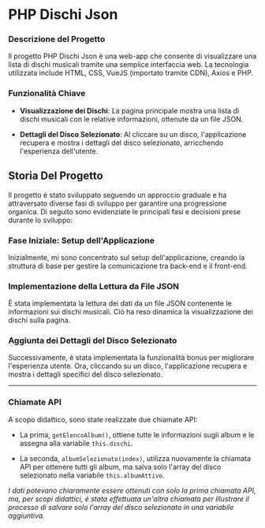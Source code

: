 # PHP Dischi Json

### Descrizione del Progetto

Il progetto PHP Dischi Json è una web-app che consente di visualizzare una lista di dischi musicali tramite una semplice interfaccia web. La tecnologia utilizzata include HTML, CSS, VueJS (importato tramite CDN), Axios e PHP.

### Funzionalità Chiave

- **Visualizzazione dei Dischi**: La pagina principale mostra una lista di dischi musicali con le relative informazioni, ottenute da un file JSON.

- **Dettagli del Disco Selezionato**: Al cliccare su un disco, l'applicazione recupera e mostra i dettagli del disco selezionato, arricchendo l'esperienza dell'utente.

## Storia Del Progetto

Il progetto è stato sviluppato seguendo un approccio graduale e ha attraversato diverse fasi di sviluppo per garantire una progressione organica. Di seguito sono evidenziate le principali fasi e decisioni prese durante lo sviluppo:

### Fase Iniziale: Setup dell'Applicazione

Inizialmente, mi sono concentrato sul setup dell'applicazione, creando la struttura di base per gestire la comunicazione tra back-end e il front-end.

### Implementazione della Lettura da File JSON

È stata implementata la lettura dei dati da un file JSON contenente le informazioni sui dischi musicali. Ciò ha reso dinamica la visualizzazione dei dischi sulla pagina.

### Aggiunta dei Dettagli del Disco Selezionato

Successivamente, è stata implementata la funzionalità bonus per migliorare l'esperienza utente. Ora, cliccando su un disco, l'applicazione recupera e mostra i dettagli specifici del disco selezionato.

---

### Chiamate API

A scopo didattico, sono state realizzate due chiamate API:

- La prima, `getElencoAlbum()`, ottiene tutte le informazioni sugli album e le assegna alla variabile `this.dischi`.

- La seconda, `albumSelezionato(index)`, utilizza nuovamente la chiamata API per ottenere tutti gli album, ma salva solo l'array del disco selezionato nella variabile `this.albumAttivo`.

_I dati potevano chiaramente essere ottenuti con solo la prima chiamata API, ma, per scopi didattici, è stata effettuata un'altra chiamata per illustrare il processo di salvare solo l'array del disco selezionato in una variabile aggiuntiva._
